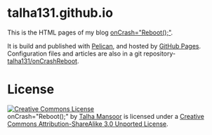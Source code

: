 # talha131.github.io

This is the HTML pages of my blog [onCrash="Reboot();"](http://oncrashreboot.com/).

It is build and published with [Pelican](http://docs.getpelican.com/), and hosted by [GitHub Pages](http://pages.github.com/). Configuration files and articles are also in a git repository- [talha131/onCrashReboot](https://github.com/talha131/onCrashReboot#oncrash--reboot).

# License

<a rel="license" href="http://creativecommons.org/licenses/by-sa/3.0/deed.en_US"><img alt="Creative Commons License" style="border-width:0" src="http://i.creativecommons.org/l/by-sa/3.0/88x31.png" /></a><br /><span xmlns:dct="http://purl.org/dc/terms/" property="dct:title">onCrash="Reboot();"</span> by <a xmlns:cc="http://creativecommons.org/ns#" href="http://oncrashreboot.com" property="cc:attributionName" rel="cc:attributionURL">Talha Mansoor</a> is licensed under a <a rel="license" href="http://creativecommons.org/licenses/by-sa/3.0/deed.en_US">Creative Commons Attribution-ShareAlike 3.0 Unported License</a>.

